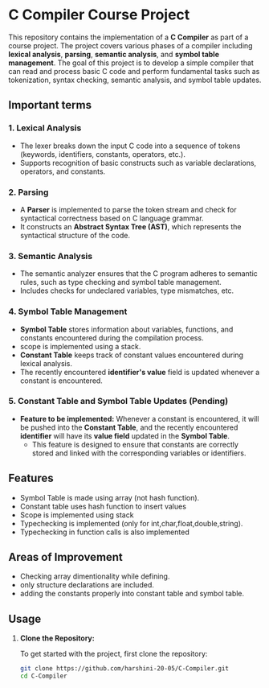 # C Compiler Course Project

This repository contains the implementation of a **C Compiler** as part of a course project. The project covers various phases of a compiler including **lexical analysis**, **parsing**, **semantic analysis**, and **symbol table management**. The goal of this project is to develop a simple compiler that can read and process basic C code and perform fundamental tasks such as tokenization, syntax checking, semantic analysis, and symbol table updates.

## Important terms

### 1. **Lexical Analysis**
- The lexer breaks down the input C code into a sequence of tokens (keywords, identifiers, constants, operators, etc.).
- Supports recognition of basic constructs such as variable declarations, operators, and constants.

### 2. **Parsing**
- A **Parser** is implemented to parse the token stream and check for syntactical correctness based on C language grammar.
- It constructs an **Abstract Syntax Tree (AST)**, which represents the syntactical structure of the code.

### 3. **Semantic Analysis**
- The semantic analyzer ensures that the C program adheres to semantic rules, such as type checking and symbol table management.
- Includes checks for undeclared variables, type mismatches, etc.

### 4. **Symbol Table Management**
- **Symbol Table** stores information about variables, functions, and constants encountered during the compilation process.
- scope is implemented using a stack.
- **Constant Table** keeps track of constant values encountered during lexical analysis.
- The recently encountered **identifier's value** field is updated whenever a constant is encountered.

### 5. **Constant Table and Symbol Table Updates (Pending)**
- **Feature to be implemented:** Whenever a constant is encountered, it will be pushed into the **Constant Table**, and the recently encountered **identifier** will have its **value field** updated in the **Symbol Table**.
  - This feature is designed to ensure that constants are correctly stored and linked with the corresponding variables or identifiers.

## **Features**
- Symbol Table is made using array (not hash function).
- Constant table uses hash function to insert values
- Scope is implemented using stack
- Typechecking is implemented (only for int,char,float,double,string).
- Typechecking in function calls is also implemented

  
## **Areas of Improvement**
- Checking array dimentionality while defining.
- only structure declarations are included.
- adding the constants properly into constant table and symbol table.
  



## Usage

1. **Clone the Repository:**

   To get started with the project, first clone the repository:

   ```bash
   git clone https://github.com/harshini-20-05/C-Compiler.git
   cd C-Compiler

